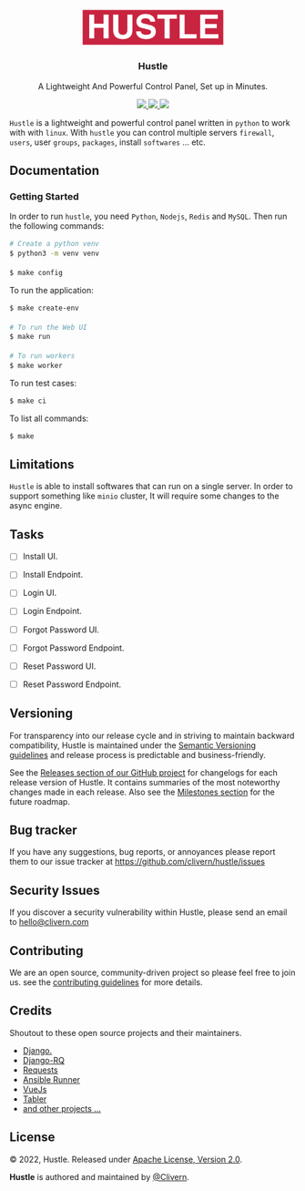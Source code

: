 <p align="center">
    <img alt="Hustle Logo" src="/assets/img/logo.png" width="250" />
    <h3 align="center">Hustle</h3>
    <p align="center">A Lightweight And Powerful Control Panel, Set up in Minutes.</p>
    <p align="center">
        <a href="https://github.com/Clivern/Hustle/actions/workflows/api.yml">
            <img src="https://github.com/Clivern/Hustle/actions/workflows/api.yml/badge.svg"/>
        </a>
        <a href="https://github.com/Clivern/Hustle/releases">
            <img src="https://img.shields.io/badge/Version-0.1.0-red.svg">
        </a>
        <a href="https://github.com/Clivern/Hustle/blob/master/LICENSE">
            <img src="https://img.shields.io/badge/LICENSE-Apache_2-cyan.svg">
        </a>
    </p>
</p>

`Hustle` is a lightweight and powerful control panel written in `python` to work with with `linux`. With `hustle` you can control multiple servers `firewall`, `users`, user `groups`, `packages`, install `softwares` ... etc.


## Documentation

### Getting Started

In order to run `hustle`, you need `Python`, `Nodejs`, `Redis` and `MySQL`. Then run the following commands:

```zsh
# Create a python venv
$ python3 -m venv venv

$ make config
```

To run the application:

```zsh
$ make create-env

# To run the Web UI
$ make run

# To run workers
$ make worker
```

To run test cases:

```zsh
$ make ci
```

To list all commands:

```zsh
$ make
```


## Limitations

`Hustle` is able to install softwares that can run on a single server. In order to support something like `minio` cluster, It will require some changes to the async engine.


## Tasks

- [ ] Install UI.
- [ ] Install Endpoint.
- [ ] Login UI.
- [ ] Login Endpoint.
- [ ] Forgot Password UI.
- [ ] Forgot Password Endpoint.
- [ ] Reset Password UI.
- [ ] Reset Password Endpoint.


## Versioning

For transparency into our release cycle and in striving to maintain backward compatibility, Hustle is maintained under the [Semantic Versioning guidelines](https://semver.org/) and release process is predictable and business-friendly.

See the [Releases section of our GitHub project](https://github.com/clivern/hustle/releases) for changelogs for each release version of Hustle. It contains summaries of the most noteworthy changes made in each release. Also see the [Milestones section](https://github.com/clivern/hustle/milestones) for the future roadmap.


## Bug tracker

If you have any suggestions, bug reports, or annoyances please report them to our issue tracker at https://github.com/clivern/hustle/issues


## Security Issues

If you discover a security vulnerability within Hustle, please send an email to [hello@clivern.com](mailto:hello@clivern.com)


## Contributing

We are an open source, community-driven project so please feel free to join us. see the [contributing guidelines](CONTRIBUTING.md) for more details.


## Credits

Shoutout to these open source projects and their maintainers.

- [Django.](https://www.djangoproject.com/)
- [Django-RQ](https://github.com/rq/django-rq)
- [Requests](https://github.com/psf/requests)
- [Ansible Runner](https://github.com/ansible/ansible-runner)
- [VueJs](https://github.com/vuejs/vue)
- [Tabler](https://github.com/tabler/tabler)
- [and other projects ...](requirements.txt)


## License

© 2022, Hustle. Released under [Apache License, Version 2.0](https://www.apache.org/licenses/LICENSE-2.0).

**Hustle** is authored and maintained by [@Clivern](https://github.com/clivern).
